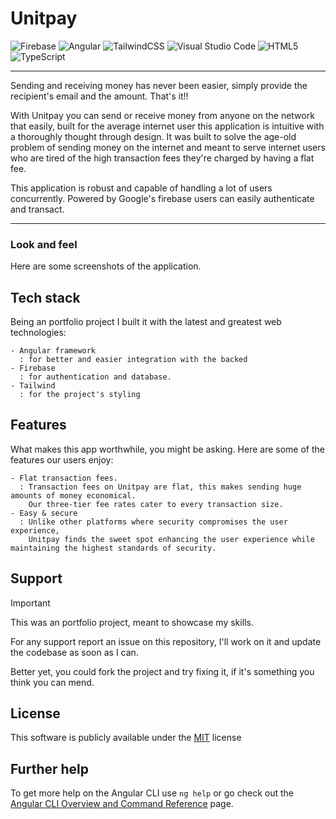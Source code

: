 # Unitpay

![Firebase](https://img.shields.io/badge/firebase-a08021?style=for-the-badge&logo=firebase&logoColor=ffcd34) ![Angular](https://img.shields.io/badge/angular-%23DD0031.svg?style=for-the-badge&logo=angular&logoColor=white) ![TailwindCSS](https://img.shields.io/badge/tailwindcss-%2338B2AC.svg?style=for-the-badge&logo=tailwind-css&logoColor=white) ![Visual Studio Code](https://img.shields.io/badge/Visual%20Studio%20Code-0078d7.svg?style=for-the-badge&logo=visual-studio-code&logoColor=white) ![HTML5](https://img.shields.io/badge/html5-%23E34F26.svg?style=for-the-badge&logo=html5&logoColor=white) ![TypeScript](https://img.shields.io/badge/typescript-%23007ACC.svg?style=for-the-badge&logo=typescript&logoColor=white)

---

Sending and receiving money has never been easier, simply provide the recipient's email and the amount. That's it!! 

With Unitpay you can send or receive money from anyone on the network that easily, built for the average internet user this application is intuitive with a thoroughly thought through design. It was built to solve the age-old problem of sending money on the internet and meant to serve internet users who are tired of the high transaction fees they're charged by having a flat fee.

This application is robust and capable of handling a lot of users concurrently. Powered by Google's firebase users can easily authenticate and transact.

---

### Look and feel

Here are some screenshots of the application.


## Tech stack

Being an portfolio project I built it with the latest and greatest web technologies:

    - Angular framework
      : for better and easier integration with the backed
    - Firebase
      : for authentication and database.
    - Tailwind
      : for the project's styling

  
## Features

What makes this app worthwhile, you might be asking. Here are some of the features our users enjoy:

    - Flat transaction fees.
      : Transaction fees on Unitpay are flat, this makes sending huge amounts of money economical. 
        Our three-tier fee rates cater to every transaction size.
    - Easy & secure
      : Unlike other platforms where security compromises the user experience, 
        Unitpay finds the sweet spot enhancing the user experience while maintaining the highest standards of security.
  
  
## Support
> [!IMPORTANT]
> This was an portfolio project, meant to showcase my skills.

For any support report an issue on this repository, I'll work on it and update the codebase as soon as I can.

Better yet, you could fork the project and try fixing it, if it's something you think you can mend.  

  
## License
This software is publicly available under the [MIT](LICENSE) license


## Further help

To get more help on the Angular CLI use `ng help` or go check out the [Angular CLI Overview and Command Reference](https://angular.io/cli) page.
